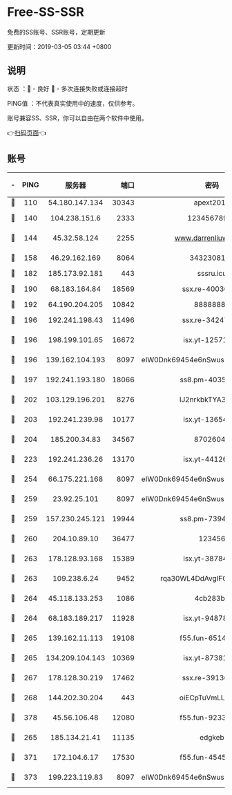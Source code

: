 # Free-SS-SSR

免费的SS账号、SSR账号，定期更新

更新时间：2019-03-05 03:44 +0800

## 说明

状态     ：🙂 - 良好 🙁 - 多次连接失败或连接超时

PING值   ：不代表真实使用中的速度，仅供参考。

账号兼容SS、SSR，你可以自由在两个软件中使用。

👉[扫码页面](https://liesauer.github.io/free-ss-ssr.github.io/)👈

## 账号

|-|PING|服务器|端口|密码|加密方式|区域|
|:----:|:----:|:-----:|-----:|:----:|:----:|:----:|
|🙂|110|54.180.147.134|30343|apext2019|chacha20|KR|
|🙂|140|104.238.151.6|2333|12345678900|aes-256-cfb|JP|
|🙂|144|45.32.58.124|2255|www.darrenliuwei.com|aes-256-cfb|JP|
|🙂|158|46.29.162.169|8064|3432308177|aes-256-cfb|RU|
|🙂|182|185.173.92.181|443|sssru.icu|rc4-md5|RU|
|🙂|190|68.183.164.84|18569|ssx.re-40036320|aes-256-cfb|US|
|🙂|192|64.190.204.205|10842|88888888|rc4-md5|US|
|🙂|196|192.241.198.43|11496|ssx.re-34247087|aes-256-cfb|US|
|🙂|196|198.199.101.65|16672|isx.yt-12571443|aes-256-cfb|US|
|🙂|196|139.162.104.193|8097|eIW0Dnk69454e6nSwuspv9DmS201tQ0D|aes-256-cfb|JP|
|🙂|197|192.241.193.180|18066|ss8.pm-40352381|aes-256-cfb|US|
|🙂|202|103.129.196.201|8276|lJ2nrkbkTYA30wv0|aes-256-cfb|US|
|🙂|203|192.241.239.98|10177|isx.yt-13654380|aes-256-cfb|US|
|🙂|204|185.200.34.83|34567|87026045|aes-256-cfb|US|
|🙂|223|192.241.236.26|13170|isx.yt-44126456|aes-256-cfb|US|
|🙂|254|66.175.221.168|8097|eIW0Dnk69454e6nSwuspv9DmS201tQ0D|aes-256-cfb|US|
|🙂|259|23.92.25.101|8097|eIW0Dnk69454e6nSwuspv9DmS201tQ0D|aes-256-cfb|US|
|🙂|259|157.230.245.121|19944|ss8.pm-73943906|aes-256-cfb|SG|
|🙂|260|204.10.89.10|36477|123456|aes-256-cfb|US|
|🙂|263|178.128.93.168|15389|isx.yt-38784218|aes-256-cfb|SG|
|🙂|263|109.238.6.24|9452|rqa30WL4DdAvgIFG6Fs3znzTa|aes-256-cfb|FR|
|🙂|264|45.118.133.253|1086|4cb283b8|aes-256-cfb|SG|
|🙂|264|68.183.189.217|11928|isx.yt-94878692|aes-256-cfb|SG|
|🙂|265|139.162.11.113|19108|f55.fun-65147791|aes-256-cfb|SG|
|🙂|265|134.209.104.143|10369|isx.yt-87381923|aes-256-cfb|SG|
|🙂|267|178.128.30.219|17462|ssx.re-39136705|aes-256-cfb|SG|
|🙂|268|144.202.30.204|443|oiECpTuVmLLxk4Ts|aes-256-cfb|US|
|🙂|378|45.56.106.48|12080|f55.fun-92337003|aes-256-cfb|US|
|🙂|265|185.134.21.41|11135|edgkeb|aes-256-cfb|GB|
|🙂|371|172.104.6.17|17530|f55.fun-45452436|aes-256-cfb|US|
|🙁|373|199.223.119.83|8097|eIW0Dnk69454e6nSwuspv9DmS201tQ0D|aes-256-cfb|US|
